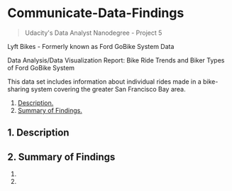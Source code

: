 # Communicate-Data-Findings
> Udacity's Data Analyst Nanodegree - Project 5

Lyft Bikes - Formerly known as Ford GoBike System Data 

Data Analysis/Data Visualization Report: Bike Ride Trends and Biker Types of Ford GoBike System 

This data set includes information about individual rides made in a bike-sharing system covering the greater San Francisco Bay area.

1. [ Description. ](#desc)
2. [ Summary of Findings. ](#usage)




<a name="desc"></a>
## 1. Description



<a name="usage"></a>
## 2. Summary of Findings

1.
2.
